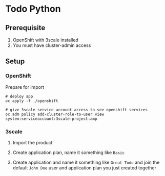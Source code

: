 # Todo Python

## Prerequisite

1. OpenShift with 3scale installed
2. You must have cluster-admin access

## Setup

### OpenShift

Prepare for import

    # deploy app
    oc apply -f ./openshift

    # give 3scale service account access to see openshift services
    oc adm policy add-cluster-role-to-user view system:serviceaccount:3scale-project:amp

### 3scale

1. Import the product

2. Create application plan, name it something like `Basic`

3. Create application and name it something like `Great Todo` and join the default `John Doe` user and application plan you just created together
